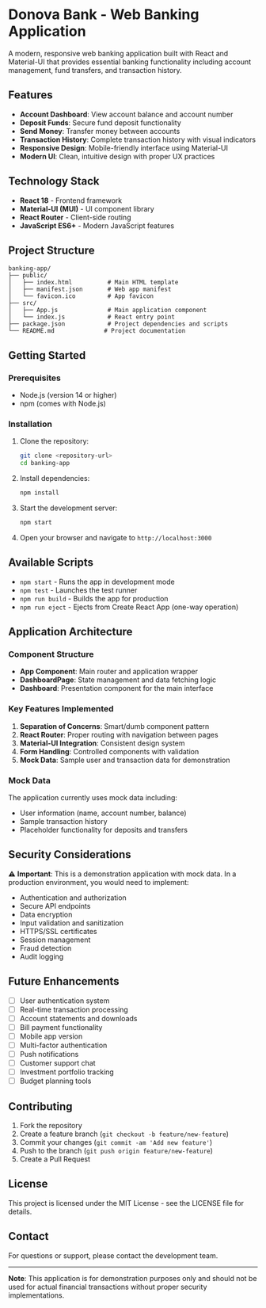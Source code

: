# Donova Bank - Web Banking Application

A modern, responsive web banking application built with React and Material-UI that provides essential banking functionality including account management, fund transfers, and transaction history.

## Features

- **Account Dashboard**: View account balance and account number
- **Deposit Funds**: Secure fund deposit functionality
- **Send Money**: Transfer money between accounts
- **Transaction History**: Complete transaction history with visual indicators
- **Responsive Design**: Mobile-friendly interface using Material-UI
- **Modern UI**: Clean, intuitive design with proper UX practices

## Technology Stack

- **React 18** - Frontend framework
- **Material-UI (MUI)** - UI component library
- **React Router** - Client-side routing
- **JavaScript ES6+** - Modern JavaScript features

## Project Structure

```
banking-app/
├── public/
│   ├── index.html          # Main HTML template
│   ├── manifest.json       # Web app manifest
│   └── favicon.ico         # App favicon
├── src/
│   ├── App.js              # Main application component
│   └── index.js            # React entry point
├── package.json            # Project dependencies and scripts
└── README.md              # Project documentation
```

## Getting Started

### Prerequisites

- Node.js (version 14 or higher)
- npm (comes with Node.js)

### Installation

1. Clone the repository:
   ```bash
   git clone <repository-url>
   cd banking-app
   ```

2. Install dependencies:
   ```bash
   npm install
   ```

3. Start the development server:
   ```bash
   npm start
   ```

4. Open your browser and navigate to `http://localhost:3000`

## Available Scripts

- `npm start` - Runs the app in development mode
- `npm test` - Launches the test runner
- `npm run build` - Builds the app for production
- `npm run eject` - Ejects from Create React App (one-way operation)

## Application Architecture

### Component Structure

- **App Component**: Main router and application wrapper
- **DashboardPage**: State management and data fetching logic
- **Dashboard**: Presentation component for the main interface

### Key Features Implemented

1. **Separation of Concerns**: Smart/dumb component pattern
2. **React Router**: Proper routing with navigation between pages
3. **Material-UI Integration**: Consistent design system
4. **Form Handling**: Controlled components with validation
5. **Mock Data**: Sample user and transaction data for demonstration

### Mock Data

The application currently uses mock data including:
- User information (name, account number, balance)
- Sample transaction history
- Placeholder functionality for deposits and transfers

## Security Considerations

⚠️ **Important**: This is a demonstration application with mock data. In a production environment, you would need to implement:

- Authentication and authorization
- Secure API endpoints
- Data encryption
- Input validation and sanitization
- HTTPS/SSL certificates
- Session management
- Fraud detection
- Audit logging

## Future Enhancements

- [ ] User authentication system
- [ ] Real-time transaction processing
- [ ] Account statements and downloads
- [ ] Bill payment functionality
- [ ] Mobile app version
- [ ] Multi-factor authentication
- [ ] Push notifications
- [ ] Customer support chat
- [ ] Investment portfolio tracking
- [ ] Budget planning tools

## Contributing

1. Fork the repository
2. Create a feature branch (`git checkout -b feature/new-feature`)
3. Commit your changes (`git commit -am 'Add new feature'`)
4. Push to the branch (`git push origin feature/new-feature`)
5. Create a Pull Request

## License

This project is licensed under the MIT License - see the LICENSE file for details.

## Contact

For questions or support, please contact the development team.

---

**Note**: This application is for demonstration purposes only and should not be used for actual financial transactions without proper security implementations.
